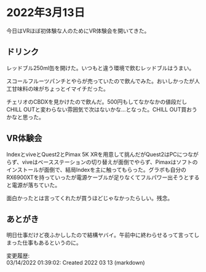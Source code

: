 # 2022年3月13日

今日はVRほぼ初体験な人のためにVR体験会を開いてきた。

## ドリンク

レッドブル250ml缶を開けた。いつもと違う環境で飲むレッドブルはうまい。

スコールフルーツパンチとやらが売っていたので飲んでみた。おいしかったが人工甘味料の味がちょっとイマイチだった。

チェリオのCBDXを見かけたので飲んだ。500円もしてなかなかの値段だしCHILL OUTと変わらない雰囲気で次はないかな…となった。CHILL OUT買おうかなと思った。

## VR体験会

IndexとviveとQuest2とPimax 5K XRを用意して挑んだがQuest2はPCにつながらず、viveはベースステーションの切り替えが面倒でやらず、Pimaxはソフトのインストールが面倒で、結局Indexを主に触ってもらった。グラボも自分のRX6900XTを持っていったが電源ケーブルが足りなくてフルパワー出そうとすると電源が落ちていた。

面白かったとは言ってくれたが買うほどじゃなかったらしい。残念。

## あとがき

明日仕事だけど夜ふかししたので結構ヤバイ。午前中に終わらせるって言ってしまった仕事もあるというのに。

変更履歴:  
03/14/2022 01:39:02: Created 2022 03 13 (markdown)  
